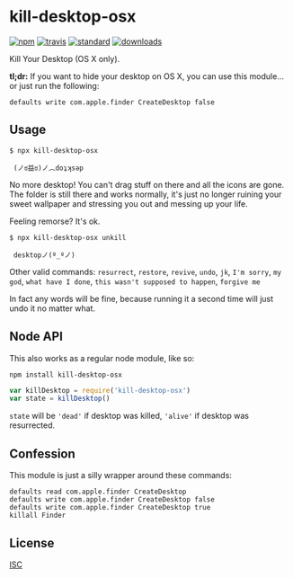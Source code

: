 # kill-desktop-osx

[![npm][1]][2]
[![travis][3]][4]
[![standard][5]][6]
[![downloads][7]][2]

[1]: https://img.shields.io/npm/v/kill-desktop-osx.svg?style=flat-square
[2]: https://www.npmjs.com/package/kill-desktop-osx
[3]: https://img.shields.io/travis/ungoldman/kill-desktop-osx/master.svg?style=flat-square
[4]: https://travis-ci.org/ungoldman/kill-desktop-osx
[5]: https://img.shields.io/badge/code%20style-standard-brightgreen.svg?style=flat-square
[6]: http://standardjs.com/
[7]: https://img.shields.io/npm/dm/kill-desktop-osx.svg?style=flat-square

Kill Your Desktop (OS X only).

**tl;dr:** If you want to hide your desktop on OS X, you can use this module... or just run the following:

```
defaults write com.apple.finder CreateDesktop false
```

## Usage

```
$ npx kill-desktop-osx

 (ノಠ益ಠ)ノ︵doʇʞsǝp
```

No more desktop! You can't drag stuff on there and all the icons are gone. The folder is still there and works normally, it's just no longer ruining your sweet wallpaper and stressing you out and messing up your life.

Feeling remorse? It's ok.

```
$ npx kill-desktop-osx unkill

 desktopノ(º_ºノ)
```

Other valid commands: `resurrect`, `restore`, `revive`, `undo`, `jk`, `I'm sorry`, `my god`, `what have I done`, `this wasn't supposed to happen`, `forgive me`

In fact any words will be fine, because running it a second time will just undo it no matter what.

## Node API

This also works as a regular node module, like so:

```
npm install kill-desktop-osx
```

```js
var killDesktop = require('kill-desktop-osx')
var state = killDesktop()
```

`state` will be `'dead'` if desktop was killed, `'alive'` if desktop was resurrected.

## Confession

This module is just a silly wrapper around these commands:

```
defaults read com.apple.finder CreateDesktop
defaults write com.apple.finder CreateDesktop false
defaults write com.apple.finder CreateDesktop true
killall Finder
```

## License

[ISC](LICENSE.md)
